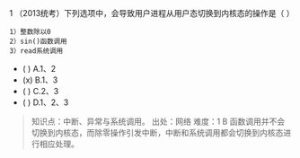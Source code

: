 1
（2013统考）下列选项中，会导致用户进程从用户态切换到内核态的操作是（ ） 
```
1）整数除以0 
2）sin()函数调用 
3）read系统调用
```
- ( ) A.1、2
- (x) B.1、3
- ( ) C.2、3
- ( ) D.1、2、3

> 知识点：中断、异常与系统调用。
> 出处：网络
> 难度：1
> B 函数调用并不会切换到内核态，而除零操作引发中断，中断和系统调用都会切换到内核态进行相应处理。
